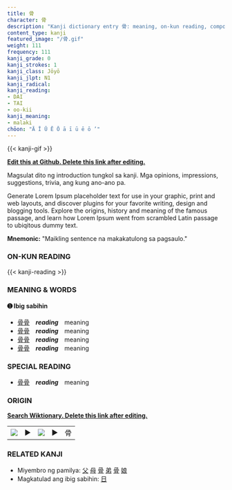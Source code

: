 ```yaml
---
title: 骨
character: 骨
description: "Kanji dictionary entry 骨: meaning, on-kun reading, compounds, origin, related kanji"
content_type: kanji
featured_image: "/骨.gif"
weight: 111
frequency: 111
kanji_grade: 0
kanji_strokes: 1
kanji_class: Jōyō
kanji_jlpt: N1
kanji_radical: 
kanji_reading: 
- DAI
- TAI
- oo-kii
kanji_meaning:
- malaki
chōon: "Ā Ī Ū Ē Ō ā ī ū ē ō ’"
---
```

[//]: # (Don't edit the line below. Kanji animated GIF code is automatically generated.)
{{< kanji-gif >}}

[//]: # (Edit below this line.)

**[Edit this at Github. Delete this link after editing.](https://github.com/tim0g/tim/tree/main/content/kanji/骨/index.md)**

Magsulat dito ng introduction tungkol sa kanji. Mga opinions, impressions, suggestions, trivia, ang kung ano-ano pa.

Generate Lorem Ipsum placeholder text for use in your graphic, print and web layouts, and discover plugins for your favorite writing, design and blogging tools. Explore the origins, history and meaning of the famous passage, and learn how Lorem Ipsum went from scrambled Latin passage to ubiqitous dummy text.
 
**Mnemonic:** "Maikling sentence na makakatulong sa pagsaulo."

### ON-KUN READING

[//]: # (Don't edit the line below. ON-KUN READING code is automatically generated.)
{{< kanji-reading >}}

### MEANING & WORDS

#### ➊ **Ibig sabihin**
  - [骨](../骨)[骨](../骨)　***reading***　meaning
  - [骨](../骨)[骨](../骨)　***reading***　meaning
  - [骨](../骨)[骨](../骨)　***reading***　meaning
  - [骨](../骨)[骨](../骨)　***reading***　meaning

### SPECIAL READING
  - [骨](../骨)[骨](../骨)　***reading***　meaning

### ORIGIN

**[Search Wiktionary. Delete this link after editing.](https://wiktionary.org/wiki/骨)**
<table class="kanji-table"><tr><td>
<img src="60px-骨-bronze.svg.png">
</td><td>▶</td><td>
<img src="60px-骨-oracle.svg.png">
</td><td>▶</td>
<td class="kanji-origin">骨</td>
</tr></table>

### RELATED KANJI
- Miyembro ng pamilya: [父](../父) [母](../母) [骨](../骨) [弟](../弟) [骨](../骨) [娘](../娘)
- Magkatulad ang ibig sabihin: [日](../日)
